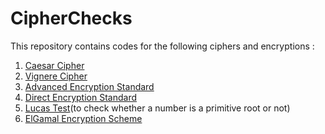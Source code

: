 # CipherChecks

This repository contains codes for the following ciphers and encryptions : 

1. [Caesar Cipher](https://en.wikipedia.org/wiki/Caesar_cipher)
2. [Vignere Cipher](https://en.wikipedia.org/wiki/Vigen%C3%A8re_cipher)
3. [Advanced Encryption Standard](https://en.wikipedia.org/wiki/Advanced_Encryption_Standard)
4. [Direct Encryption Standard](https://en.wikipedia.org/wiki/Data_Encryption_Standard)
5. [Lucas Test](https://en.wikipedia.org/wiki/Lucas_primality_test)(to check whether a number is a primitive root or not)
6. [ElGamal Encryption Scheme](https://en.wikipedia.org/wiki/ElGamal_encryption)
